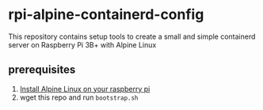 # rpi-alpine-containerd-config
This repository contains setup tools to create a small and simple containerd server on Raspberry Pi 3B+ with Alpine Linux

## prerequisites

1. [Install Alpine Linux on your raspberry pi](https://wiki.alpinelinux.org/wiki/Raspberry_Pi)
2. wget this repo and run `bootstrap.sh`
